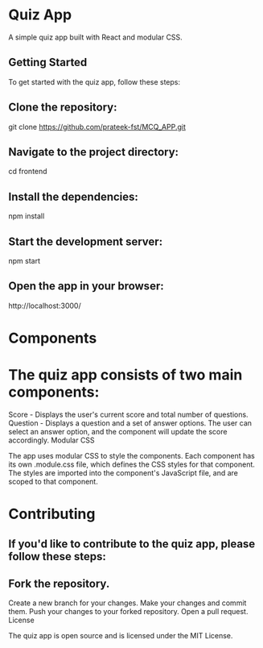 # Quiz App

A simple quiz app built with React and modular CSS.

## Getting Started

To get started with the quiz app, follow these steps:

## Clone the repository:

git clone https://github.com/prateek-fst/MCQ_APP.git
## Navigate to the project directory:
cd frontend
## Install the dependencies:
npm install
## Start the development server:
npm start
## Open the app in your browser:
http://localhost:3000/
# Components

# The quiz app consists of two main components:

Score - Displays the user's current score and total number of questions.
Question - Displays a question and a set of answer options. The user can select an answer option, and the component will update the score accordingly.
Modular CSS

The app uses modular CSS to style the components. Each component has its own .module.css file, which defines the CSS styles for that component. The styles are imported into the component's JavaScript file, and are scoped to that component.

# Contributing
## If you'd like to contribute to the quiz app, please follow these steps:
## Fork the repository.
Create a new branch for your changes.
Make your changes and commit them.
Push your changes to your forked repository.
Open a pull request.
License

The quiz app is open source and is licensed under the MIT License.
